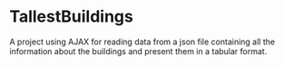 # TallestBuildings

A project using AJAX for reading data from a json file containing all the information about the buildings and present them in a tabular format.
